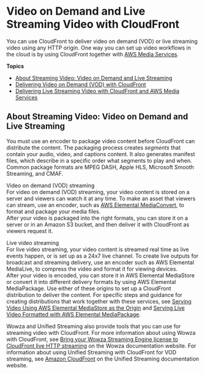 # Video on Demand and Live Streaming Video with CloudFront<a name="on-demand-streaming-video"></a>

You can use CloudFront to deliver video on demand \(VOD\) or live streaming video using any HTTP origin\. One way you can set up video workflows in the cloud is by using CloudFront together with [AWS Media Services](https://aws.amazon.com/media-services/)\. 

**Topics**
+ [About Streaming Video: Video on Demand and Live Streaming](#StreamingVideo)
+ [Delivering Video on Demand \(VOD\) with CloudFront](on-demand-video.md)
+ [Delivering Live Streaming Video with CloudFront and AWS Media Services](live-streaming.md)

## About Streaming Video: Video on Demand and Live Streaming<a name="StreamingVideo"></a>

You must use an encoder to package video content before CloudFront can distribute the content\. The packaging process creates *segments* that contain your audio, video, and captions content\. It also generates manifest files, which describe in a specific order what segments to play and when\. Common package formats are MPEG DASH, Apple HLS, Microsoft Smooth Streaming, and CMAF\.

Video on demand \(VOD\) streaming  
For video on demand \(VOD\) streaming, your video content is stored on a server and viewers can watch it at any time\. To make an asset that viewers can stream, use an encoder, such as [AWS Elemental MediaConvert](https://docs.aws.amazon.com/mediaconvert/latest/ug/getting-started.html), to format and package your media files\.   
After your video is packaged into the right formats, you can store it on a server or in an Amazon S3 bucket, and then deliver it with CloudFront as viewers request it\.

Live video streaming  
For live video streaming, your video content is streamed real time as live events happen, or is set up as a 24x7 live channel\. To create live outputs for broadcast and streaming delivery, use an encoder such as AWS Elemental MediaLive, to compress the video and format it for viewing devices\.   
After your video is encoded, you can store it in AWS Elemental MediaStore or convert it into different delivery formats by using AWS Elemental MediaPackage\. Use either of these origins to set up a CloudFront distribution to deliver the content\. For specific steps and guidance for creating distributions that work together with these services, see [Serving Video Using AWS Elemental MediaStore as the Origin](live-streaming.md#video-streaming-mediastore) and [Serving Live Video Formatted with AWS Elemental MediaPackage](live-streaming.md#live-streaming-with-mediapackage)\.

Wowza and Unified Streaming also provide tools that you can use for streaming video with CloudFront\. For more information about using Wowza with CloudFront, see [Bring your Wowza Streaming Engine license to CloudFront live HTTP streaming](https://www.wowza.com/docs/how-to-bring-your-wowza-streaming-engine-license-to-cloudfront-live-http-streaming) on the Wowza documentation website\. For information about using Unified Streaming with CloudFront for VOD streaming, see [Amazon CloudFront](https://docs.unified-streaming.com/tutorials/caching/amazon-cloudfront.html) on the Unified Streaming documentation website\.